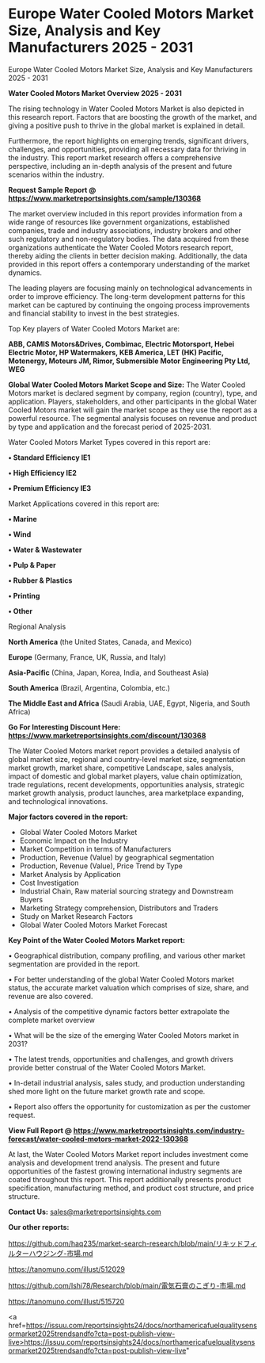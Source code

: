 # Europe Water Cooled Motors Market Size, Analysis and Key Manufacturers 2025 - 2031
Europe Water Cooled Motors Market Size, Analysis and Key Manufacturers 2025 - 2031

<Strong> Water Cooled Motors Market Overview 2025 - 2031</strong>

The rising technology in Water Cooled Motors Market is also depicted in this research report. Factors that are boosting the growth of the market, and giving a positive push to thrive in the global market is explained in detail.

Furthermore, the report highlights on emerging trends, significant drivers, challenges, and opportunities, providing all necessary data for thriving in the industry. This report market research offers a comprehensive perspective, including an in-depth analysis of the present and future scenarios within the industry.

<strong>Request Sample Report @ <a href=https://www.marketreportsinsights.com/sample/130368>https://www.marketreportsinsights.com/sample/130368</a></strong>

The market overview included in this report provides information from a wide range of resources like government organizations, established companies, trade and industry associations, industry brokers and other such regulatory and non-regulatory bodies. The data acquired from these organizations authenticate the Water Cooled Motors research report, thereby aiding the clients in better decision making. Additionally, the data provided in this report offers a contemporary understanding of the market dynamics.

The leading players are focusing mainly on technological advancements in order to improve efficiency. The long-term development patterns for this market can be captured by continuing the ongoing process improvements and financial stability to invest in the best strategies.

Top Key players of Water Cooled Motors Market are:

<strong>ABB, CAMIS Motors&Drives, Combimac, Electric Motorsport, Hebei Electric Motor, HP Watermakers, KEB America, LET (HK) Pacific, Motenergy, Moteurs JM, Rimor, Submersible Motor Engineering Pty Ltd, WEG</strong>

<strong><b>Global Water Cooled Motors Market Scope and Size:</b></strong>
The Water Cooled Motors market is declared segment by company, region (country), type, and application. Players, stakeholders, and other participants in the global Water Cooled Motors market will gain the market scope as they use the report as a powerful resource. The segmental analysis focuses on revenue and product by type and application and the forecast period of 2025-2031.

Water Cooled Motors Market Types covered in this report are:

<strong>• Standard Efficiency IE1

• High Efficiency IE2

• Premium Efficiency IE3</strong>

Market Applications covered in this report are:

<strong>• Marine

• Wind

• Water & Wastewater

• Pulp & Paper

• Rubber & Plastics

• Printing

• Other</strong> 

Regional Analysis

<strong>North America</strong> (the United States, Canada, and Mexico)

<strong>Europe</strong> (Germany, France, UK, Russia, and Italy)

<strong>Asia-Pacific</strong> (China, Japan, Korea, India, and Southeast Asia)

<strong>South America</strong> (Brazil, Argentina, Colombia, etc.)

<strong>The Middle East and Africa</strong> (Saudi Arabia, UAE, Egypt, Nigeria, and South Africa)

<strong>Go For Interesting Discount Here: <a href=https://www.marketreportsinsights.com/discount/130368>https://www.marketreportsinsights.com/discount/130368</a></strong>

The Water Cooled Motors market report provides a detailed analysis of global market size, regional and country-level market size, segmentation market growth, market share, competitive Landscape, sales analysis, impact of domestic and global market players, value chain optimization, trade regulations, recent developments, opportunities analysis, strategic market growth analysis, product launches, area marketplace expanding, and technological innovations.

<strong><b>Major factors covered in the report:</b></strong>
<ul>
  <li>Global Water Cooled Motors Market </li>
  <li>Economic Impact on the Industry</li>
  <li>Market Competition in terms of Manufacturers</li>
  <li>Production, Revenue (Value) by geographical segmentation</li>
  <li>Production, Revenue (Value), Price Trend by Type</li>
  <li>Market Analysis by Application</li>
  <li>Cost Investigation</li>
  <li>Industrial Chain, Raw material sourcing strategy and Downstream Buyers</li>
  <li>Marketing Strategy comprehension, Distributors and Traders</li>
  <li>Study on Market Research Factors</li>
  <li>Global Water Cooled Motors Market Forecast</li>
</ul>

<strong><b>Key Point of the Water Cooled Motors Market report:</b></strong>

• Geographical distribution, company profiling, and various other market segmentation are provided in the report.

• For better understanding of the global Water Cooled Motors market status, the accurate market valuation which comprises of size, share, and revenue are also covered.

• Analysis of the competitive dynamic factors better extrapolate the complete market overview

• What will be the size of the emerging Water Cooled Motors market in 2031?

• The latest trends, opportunities and challenges, and growth drivers provide better construal of the Water Cooled Motors Market.

• In-detail industrial analysis, sales study, and production understanding shed more light on the future market growth rate and scope.

• Report also offers the opportunity for customization as per the customer request.

<strong><b>View Full Report @ <a href=https://www.marketreportsinsights.com/industry-forecast/water-cooled-motors-market-2022-130368>https://www.marketreportsinsights.com/industry-forecast/water-cooled-motors-market-2022-130368</a></b></strong>


At last, the Water Cooled Motors Market report includes investment come analysis and development trend analysis. The present and future opportunities of the fastest growing international industry segments are coated throughout this report. This report additionally presents product specification, manufacturing method, and product cost structure, and price structure.

<strong>Contact Us:</strong>
sales@marketreportsinsights.com

<strong>Our other reports:</strong>

<a href=https://github.com/haq235/market-search-research/blob/main/リキッドフィルターハウジング-市場.md>https://github.com/haq235/market-search-research/blob/main/リキッドフィルターハウジング-市場.md</a>

<a href=https://tanomuno.com/illust/512029>https://tanomuno.com/illust/512029</a>

<a href=https://github.com/Ishi78/Research/blob/main/電気石膏のこぎり-市場.md>https://github.com/Ishi78/Research/blob/main/電気石膏のこぎり-市場.md</a>

<a href=https://tanomuno.com/illust/515720>https://tanomuno.com/illust/515720</a>

<a href=https://issuu.com/reportsinsights24/docs/northamericafuelqualitysensormarket2025trendsandfo?cta=post-publish-view-live>https://issuu.com/reportsinsights24/docs/northamericafuelqualitysensormarket2025trendsandfo?cta=post-publish-view-live</a>"
